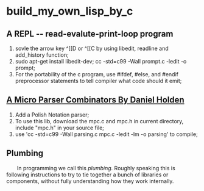 # build\_my\_own\_lisp\_by\_c

## A REPL -- read-evalute-print-loop program
 1. sovle the arrow key ^[[D or ^[[C by using libedit, readline and add\_history function;
 2. sudo apt-get install libedit-dev; cc -std=c99 -Wall prompt.c -ledit -o prompt;
 3. For the portability of the c program, use \#ifdef, \#else, and #endif preprocessor statements to tell compiler what code should it emit;

## [A Micro Parser Combinators By Daniel Holden](https://github.com/orangeduck/mpc)
 1. Add a Polish Notation parser;
 2. To use this lib, download the mpc.c and mpc.h in current directory, include "mpc.h" in your source file;
 3. use 'cc -std=c99 -Wall parsing.c mpc.c -ledit -lm -o parsing' to compile;

## Plumbing
&emsp;&emsp;In programming we call this *plumbing*. Roughly speaking this is following instructions to try to tie together a bunch of libraries or components, without fully understanding how they work internally.
